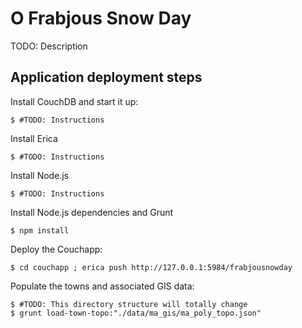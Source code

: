 O Frabjous Snow Day
=======================

TODO: Description


Application deployment steps
--------------------------
Install CouchDB and start it up:

    $ #TODO: Instructions

Install Erica

    $ #TODO: Instructions

Install Node.js

    $ #TODO: Instructions

Install Node.js dependencies and Grunt

    $ npm install

Deploy the Couchapp:

    $ cd couchapp ; erica push http://127.0.0.1:5984/frabjousnowday

Populate the towns and associated GIS data:

    $ #TODO: This directory structure will totally change
    $ grunt load-town-topo:"./data/ma_gis/ma_poly_topo.json"

